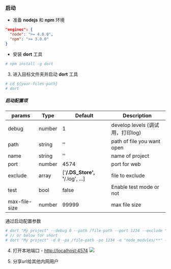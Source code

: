 ### 启动
- 准备 **nodejs** 和 **npm** 环境
``` json
"engines": {
  "node": ">= 4.0.0",
  "npm": ">= 3.0.0"
}
```

- 安装 **dort** 工具
``` bash
# npm install -g dort
```

3. 进入目标文件夹并启动 **dort** 工具
``` bash
# cd ${your-files-path}
# dort
```

##### 启动配置项
params | Type | Default	| Description
-------- | ---- | ------- | -----------
debug | number	| 1	| develop levels (调试用，打印log)
path	| string	| ''	| path of file you want open
name	| string	| ''	| name of project
port	| number	| 4574	| port for web
exclude	| array	| ['**/.DS_Store', '**/.log', ...]	| file to exclude
test	| bool	| false	| Enable test mode or not
max-file-size	| number	| 99999	| max file size

通过启动配置参数
``` bash
# dort "My project" --debug 0 --path /file-path --port 1234 --exclude "node_modules/**" --test true --max-file-size 99999
# // or below for short
# dort "My project" -d 0 -pa /file-path -po 1234 -e "node_modules/**" -t true -m 99999
```

4. 打开本地端口 - [http://localhost:4574](http://localhost:4574)
![](https://github.com/coding-show/dort/blob/master/media/screenshot1.png?raw=true)

5. 分享url给其他内网用户

